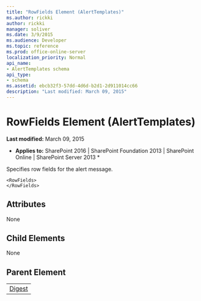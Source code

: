 ```yaml
---
title: "RowFields Element (AlertTemplates)"
ms.author: rickki
author: rickki
manager: soliver
ms.date: 3/9/2015
ms.audience: Developer
ms.topic: reference
ms.prod: office-online-server
localization_priority: Normal
api_name:
- AlertTemplates schema
api_type:
- schema
ms.assetid: ebcb32f3-57dd-4d6d-b2d1-2d911014cc66
description: "Last modified: March 09, 2015"
---
```


# RowFields Element (AlertTemplates)

 **Last modified:** March 09, 2015 
  
 * **Applies to:** SharePoint 2016 | SharePoint Foundation 2013 | SharePoint Online | SharePoint Server 2013 * 
  
Specifies row fields for the alert message.
  
```
<RowFields>
</RowFields>
```

## Attributes

None
  
## Child Elements

None
  
## Parent Element

||
|:-----|
|[Digest](digest-element-alerttemplates.md)|
   

